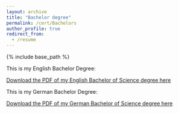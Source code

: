 ```yaml
---
layout: archive
title: "Bachelor degree"
permalink: /cert/Bachelors
author_profile: true
redirect_from:
  - /resume
---
```

{% include base_path %}

This is my English Bachelor Degree:

[Download the PDF of my English Bachelor of Science degree here](http://jonathanigler.github.io/files/BSc_Zeugnis_JCI_English.pdf)


This is my German Bachelor Degree:

[Download the PDF of my German Bachelor of Science degree here](http://jonathanigler.github.io/files/BSc_Zeugnis_JCI_Deutsch.pdf)
